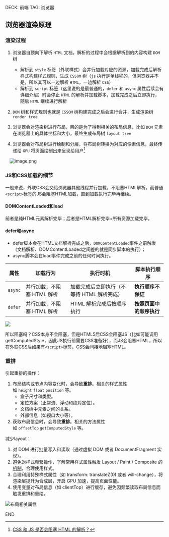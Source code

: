 DECK: 前端
TAG: 浏览器
## 浏览器渲染原理
### 渲染过程
1. 浏览器自顶向下解析 `HTML` 文档，解析的过程中会根据解析到的内容构建 `DOM` 树
	- 解析到 `style` 标签（外联样式）会并行加载对应的资源，加载完成后解析样式构建样式规则，生成 `CSSOM` 树（`js` 执行是单线程的，但浏览器并不是，所以其可以一边解析 `HTML`，一边解析 `CSS`）
	- 解析到 `script` 标签（这里说的是最普通的，`defer` 和 `async` 属性后续会有详细介绍）时会停止 `HTML` 的解析并加载脚本，加载完成之后立即执行，随后 `HTML` 继续进行解析

2. `DOM` 树和样式规则也就是 `CSSOM` 树构建完成之后会进行合并，生成渲染树 `render tree`

3. 浏览器会对渲染树进行布局，目的是为了得到相关的布局信息，比如 `DOM` 元素在浏览器上的具体坐标和大小，最终生成布局树 `layout tree`

4. 浏览器会对布局树进行绘制和分层，将布局树转换为对应的像素信息，最终传递给 `GPU` 将页面绘制出来呈现给用户[^1]

　![image.png](https://tazdingo-images.oss-cn-hongkong.aliyuncs.com/tazdingo-images20240731213414.png)

### JS和CSS加载的细节
一般来说，外联CSS会交给浏览器其他线程并行加载，不阻塞HTML解析。而普通`<script>`标签的JS会阻塞HTML加载，直到加载执行完毕再继续。

#### DOMContentLoaded和load
前者是纯HTML元素解析完毕；后者是HTML解析完毕+所有资源加载完毕。
#### defer和async
- defer脚本会在HTML文档解析完成之后，`DOMContentLoaded`事件之前触发（文档解析、DOMContentLoaded之间差的就是同步脚本的执行）；
- async脚本会在load事件完成之前的任何时间执行。

| 属性      | 加载行为             | 执行时机                     | 脚本执行顺序         |
| ------- | ---------------- | ------------------------ | -------------- |
| `async` | 并行加载，不阻塞 HTML 解析 | 加载完成后立即执行（不等待 HTML 解析完成） | **执行顺序不保证**    |
| `defer` | 并行加载，不阻塞 HTML 解析 | HTML 解析完成后按顺序执行          | **按照页面中的顺序执行** |


![](https://tazdingo-images.oss-cn-hongkong.aliyuncs.com/202409161039311.png)

所以阻塞吗？CSS本身不会阻塞，但是HTML5后CSS会阻塞JS（比如可能调用getComputedStyle，因此JS执行前需要CSS准备好），而JS会阻塞HTML，所以在外联CSS后如果有`<script>`标签，CSS会间接地阻塞HTML。

### 重排
引起重排的操作：
1. 布局结构或节点内容变化时，会导致**重排**。相关的样式属性如 `height` `float` `position` 等。
    - 盒子尺寸和类型。
    - 定位方案（正常流、浮动和绝对定位）。
    - 文档树中元素之间的关系。
    - 外部信息（如视口大小等）。
2. 获取布局信息时，会导致**重排**。相关的方法属性如 `offsetTop` `getComputedStyle` 等。


减少layout：  
1. 对 DOM 进行批量写入和读取（通过虚拟 DOM 或者 DocumentFragment 实现）。
2. 避免对样式频繁操作，了解常用样式属性触发 Layout / Paint / Composite 的[机制](https://csstriggers.com/)，合理使用样式。
3. 合理利用特殊样式属性（如 transform: translateZ(0) 或者 will-change），将渲染层提升为合成层，开启 GPU 加速，提高页面性能。
4. 使用变量对布局信息（如 clientTop）进行缓存，避免因频繁读取布局信息而触发重排和重绘。


![布局相关属性](https://tazdingo-images.oss-cn-hongkong.aliyuncs.com/tazdingo-images20240808005247.png)


[^1]: [CSS 和 JS 是否会阻塞 HTML 的解析？](https://juejin.cn/user/3263764828006760/posts)
[^2]: [浏览器的重排重绘](https://febook.hzfe.org/awesome-interview/book1/browser-repain-reflow#2-%E5%A6%82%E4%BD%95%E5%87%8F%E5%B0%91%E9%87%8D%E6%8E%92%E9%87%8D%E7%BB%98)

END
<!--ID: 1723049661399-->
